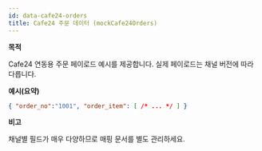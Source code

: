 ```yaml
---
id: data-cafe24-orders
title: Cafe24 주문 데이터 (mockCafe24Orders)
---
```


**목적**

Cafe24 연동용 주문 페이로드 예시를 제공합니다. 실제 페이로드는 채널 버전에 따라 다릅니다.

**예시(요약)**

```json
{ "order_no":"1001", "order_item": [ /* ... */ ] }
```

**비고**

채널별 필드가 매우 다양하므로 매핑 문서를 별도 관리하세요.

